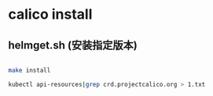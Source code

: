 


# calico install

## helmget.sh  (安装指定版本)



```sh

make install

kubectl api-resources|grep crd.projectcalico.org > 1.txt

```


